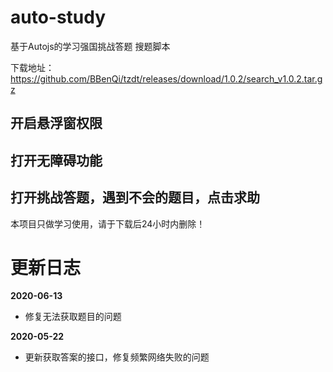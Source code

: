 # auto-study
基于Autojs的学习强国挑战答题 搜题脚本

下载地址：https://github.com/BBenQi/tzdt/releases/download/1.0.2/search_v1.0.2.tar.gz

## 开启悬浮窗权限

## 打开无障碍功能

## 打开挑战答题，遇到不会的题目，点击求助

本项目只做学习使用，请于下载后24小时内删除！


# 更新日志

**2020-06-13**

-   修复无法获取题目的问题

**2020-05-22**

-   更新获取答案的接口，修复频繁网络失败的问题

